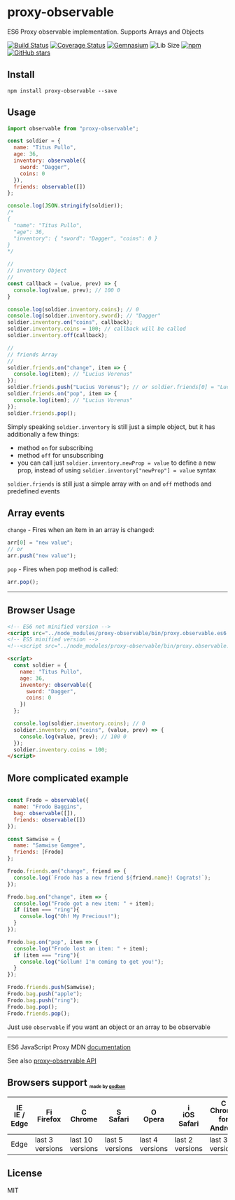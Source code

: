 # proxy-observable
ES6 Proxy observable implementation. Supports Arrays and Objects

[![Build Status](https://travis-ci.org/AntonLapshin/proxy-observable.svg?branch=master)](https://travis-ci.org/AntonLapshin/proxy-observable)
[![Coverage Status](https://coveralls.io/repos/github/AntonLapshin/proxy-observable/badge.svg?branch=master&v=1)](https://coveralls.io/github/AntonLapshin/proxy-observable?branch=master)
[![Gemnasium](https://img.shields.io/gemnasium/mathiasbynens/he.svg)]()
![Lib Size](http://img.badgesize.io/AntonLapshin/proxy-observable/master/bin/proxy.observable.min.js.svg?compression=gzip)
[![npm](https://img.shields.io/npm/dt/proxy-observable.svg)](https://www.npmjs.com/package/proxy-observable)
[![GitHub stars](https://img.shields.io/github/stars/AntonLapshin/proxy-observable.svg?style=social&label=Star)](https://github.com/AntonLapshin/proxy-observable)

Install
-------

    npm install proxy-observable --save

Usage
-----

```js
import observable from "proxy-observable";

const soldier = {
  name: "Titus Pullo",
  age: 36,
  inventory: observable({
    sword: "Dagger",
    coins: 0
  }),
  friends: observable([])
};

console.log(JSON.stringify(soldier)); 
/*
{
  "name": "Titus Pullo",
  "age": 36,
  "inventory": { "sword": "Dagger", "coins": 0 }
}
*/

//
// inventory Object
//
const callback = (value, prev) => {
  console.log(value, prev); // 100 0
}

console.log(soldier.inventory.coins); // 0
console.log(soldier.inventory.sword); // "Dagger"
soldier.inventory.on("coins", callback);
soldier.inventory.coins = 100; // callback will be called
soldier.inventory.off(callback);

//
// friends Array
//
soldier.friends.on("change", item => {
  console.log(item); // "Lucius Vorenus"
});
soldier.friends.push("Lucius Vorenus"); // or soldier.friends[0] = "Lucius Vorenus"
soldier.friends.on("pop", item => {
  console.log(item); // "Lucius Vorenus"
});
soldier.friends.pop();
```

Simply speaking `soldier.inventory` is still just a simple object, but it has additionally a few things:

+ method `on` for subscribing
+ method `off` for unsubscribing
+ you can call just `soldier.inventory.newProp = value` to define a new prop, instead of using `soldier.inventory["newProp"] = value` syntax

`soldier.friends` is still just a simple array with `on` and `off` methods and predefined events

Array events
------------

`change` - Fires when an item in an array is changed:

```js
arr[0] = "new value";
// or
arr.push("new value");
```

`pop` - Fires when pop method is called:

```js
arr.pop();
```

---

Browser Usage
-----

```html
<!-- ES6 not minified version -->
<script src="../node_modules/proxy-observable/bin/proxy.observable.es6.js"></script>
<!-- ES5 minified version -->
<!--<script src="../node_modules/proxy-observable/bin/proxy.observable.min.js"></script>-->

<script>
  const soldier = {
    name: "Titus Pullo",
    age: 36,
    inventory: observable({
      sword: "Dagger",
      coins: 0
    })
  };

  console.log(soldier.inventory.coins); // 0
  soldier.inventory.on("coins", (value, prev) => {
    console.log(value, prev); // 100 0
  });
  soldier.inventory.coins = 100;
</script>
```

## More complicated example

```js

const Frodo = observable({
  name: "Frodo Baggins",
  bag: observable([]),
  friends: observable([])
});

const Samwise = {
  name: "Samwise Gamgee",
  friends: [Frodo]
};

Frodo.friends.on("change", friend => {
  console.log(`Frodo has a new friend ${friend.name}! Cograts!`);
});

Frodo.bag.on("change", item => {
  console.log("Frodo got a new item: " + item);
  if (item === "ring"){
    console.log("Oh! My Precious!");
  }
});

Frodo.bag.on("pop", item => {
  console.log("Frodo lost an item: " + item);  
  if (item === "ring"){
    console.log("Gollum! I'm coming to get you!");
  }
});

Frodo.friends.push(Samwise);
Frodo.bag.push("apple");
Frodo.bag.push("ring");
Frodo.bag.pop();
Frodo.friends.pop();

```

Just use `observable` if you want an object or an array to be observable

---

ES6 JavaScript Proxy MDN [documentation](https://developer.mozilla.org/en/docs/Web/JavaScript/Reference/Global_Objects/Proxy)

See also [proxy-observable API](api.md)

## Browsers support <sub><sup><sub><sub>made by <a href="https://godban.github.io">godban</a></sub></sub></sup></sub>

| [<img src="https://raw.githubusercontent.com/godban/browsers-support-badges/master/src/images/edge.png" alt="IE / Edge" width="16px" height="16px" />](http://godban.github.io/browsers-support-badges/)</br>IE / Edge | [<img src="https://raw.githubusercontent.com/godban/browsers-support-badges/master/src/images/firefox.png" alt="Firefox" width="16px" height="16px" />](http://godban.github.io/browsers-support-badges/)</br>Firefox | [<img src="https://raw.githubusercontent.com/godban/browsers-support-badges/master/src/images/chrome.png" alt="Chrome" width="16px" height="16px" />](http://godban.github.io/browsers-support-badges/)</br>Chrome | [<img src="https://raw.githubusercontent.com/godban/browsers-support-badges/master/src/images/safari.png" alt="Safari" width="16px" height="16px" />](http://godban.github.io/browsers-support-badges/)</br>Safari | [<img src="https://raw.githubusercontent.com/godban/browsers-support-badges/master/src/images/opera.png" alt="Opera" width="16px" height="16px" />](http://godban.github.io/browsers-support-badges/)</br>Opera | [<img src="https://raw.githubusercontent.com/godban/browsers-support-badges/master/src/images/safari-ios.png" alt="iOS Safari" width="16px" height="16px" />](http://godban.github.io/browsers-support-badges/)</br>iOS Safari | [<img src="https://raw.githubusercontent.com/godban/browsers-support-badges/master/src/images/chrome-android.png" alt="Chrome for Android" width="16px" height="16px" />](http://godban.github.io/browsers-support-badges/)</br>Chrome for Android |
| --------- | --------- | --------- | --------- | --------- | --------- | --------- |
| Edge| last 3 versions| last 10 versions| last 5 versions| last 4 versions| last 2 versions| last 3 versions

## License

MIT